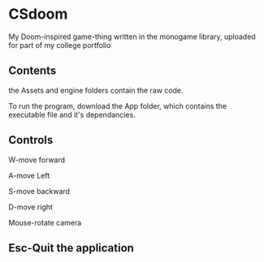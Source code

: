 # CSdoom
My Doom-inspired game-thing written in the monogame library, uploaded for part of my college portfolio

Contents
-
the Assets and engine folders contain the raw code.

To run the program, download the App folder, which contains the executable file and it's dependancies.

Controls
-

W-move forward

A-move Left

S-move backward

D-move right

Mouse-rotate camera

Esc-Quit the application
-
